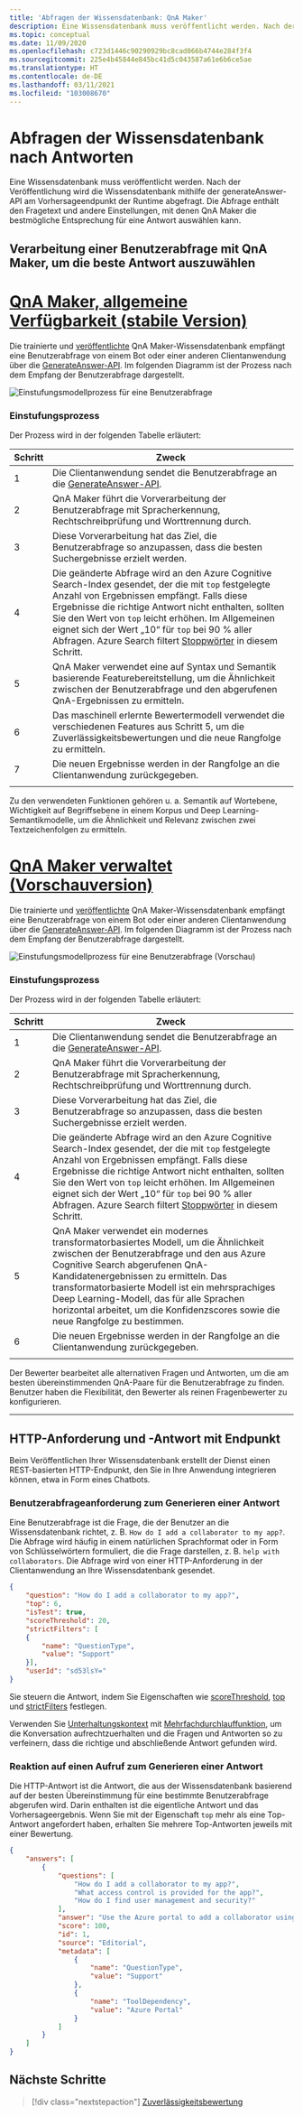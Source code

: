 ```yaml
---
title: 'Abfragen der Wissensdatenbank: QnA Maker'
description: Eine Wissensdatenbank muss veröffentlicht werden. Nach der Veröffentlichung wird die Wissensdatenbank mithilfe der generateAnswer-API am Vorhersageendpunkt der Runtime abgefragt.
ms.topic: conceptual
ms.date: 11/09/2020
ms.openlocfilehash: c723d1446c90290929bc8cad066b4744e284f3f4
ms.sourcegitcommit: 225e4b45844e845bc41d5c043587a61e6b6ce5ae
ms.translationtype: HT
ms.contentlocale: de-DE
ms.lasthandoff: 03/11/2021
ms.locfileid: "103008670"
---
```

# <a name="query-the-knowledge-base-for-answers"></a>Abfragen der Wissensdatenbank nach Antworten

Eine Wissensdatenbank muss veröffentlicht werden. Nach der Veröffentlichung wird die Wissensdatenbank mithilfe der generateAnswer-API am Vorhersageendpunkt der Runtime abgefragt. Die Abfrage enthält den Fragetext und andere Einstellungen, mit denen QnA Maker die bestmögliche Entsprechung für eine Antwort auswählen kann.

## <a name="how-qna-maker-processes-a-user-query-to-select-the-best-answer"></a>Verarbeitung einer Benutzerabfrage mit QnA Maker, um die beste Antwort auszuwählen

# <a name="qna-maker-ga-stable-release"></a>[QnA Maker, allgemeine Verfügbarkeit (stabile Version)](#tab/v1)

Die trainierte und [veröffentlichte](../quickstarts/create-publish-knowledge-base.md#publish-the-knowledge-base) QnA Maker-Wissensdatenbank empfängt eine Benutzerabfrage von einem Bot oder einer anderen Clientanwendung über die [GenerateAnswer-API](../how-to/metadata-generateanswer-usage.md). Im folgenden Diagramm ist der Prozess nach dem Empfang der Benutzerabfrage dargestellt.

![Einstufungsmodellprozess für eine Benutzerabfrage](../media/qnamaker-concepts-knowledgebase/ranker-v1.png)

### <a name="ranker-process"></a>Einstufungsprozess

Der Prozess wird in der folgenden Tabelle erläutert:

|Schritt|Zweck|
|--|--|
|1|Die Clientanwendung sendet die Benutzerabfrage an die [GenerateAnswer-API](../how-to/metadata-generateanswer-usage.md).|
|2|QnA Maker führt die Vorverarbeitung der Benutzerabfrage mit Spracherkennung, Rechtschreibprüfung und Worttrennung durch.|
|3|Diese Vorverarbeitung hat das Ziel, die Benutzerabfrage so anzupassen, dass die besten Suchergebnisse erzielt werden.|
|4|Die geänderte Abfrage wird an den Azure Cognitive Search-Index gesendet, der die mit `top` festgelegte Anzahl von Ergebnissen empfängt. Falls diese Ergebnisse die richtige Antwort nicht enthalten, sollten Sie den Wert von `top` leicht erhöhen. Im Allgemeinen eignet sich der Wert „10“ für `top` bei 90 % aller Abfragen. Azure Search filtert [Stoppwörter](https://github.com/Azure-Samples/azure-search-sample-data/blob/master/STOPWORDS.md) in diesem Schritt.|
|5|QnA Maker verwendet eine auf Syntax und Semantik basierende Featurebereitstellung, um die Ähnlichkeit zwischen der Benutzerabfrage und den abgerufenen QnA-Ergebnissen zu ermitteln.|
|6|Das maschinell erlernte Bewertermodell verwendet die verschiedenen Features aus Schritt 5, um die Zuverlässigkeitsbewertungen und die neue Rangfolge zu ermitteln.|
|7|Die neuen Ergebnisse werden in der Rangfolge an die Clientanwendung zurückgegeben.|
|||

Zu den verwendeten Funktionen gehören u. a. Semantik auf Wortebene, Wichtigkeit auf Begriffsebene in einem Korpus und Deep Learning-Semantikmodelle, um die Ähnlichkeit und Relevanz zwischen zwei Textzeichenfolgen zu ermitteln.

# <a name="qna-maker-managed-preview-release"></a>[QnA Maker verwaltet (Vorschauversion)](#tab/v2)

Die trainierte und [veröffentlichte](../quickstarts/create-publish-knowledge-base.md#publish-the-knowledge-base) QnA Maker-Wissensdatenbank empfängt eine Benutzerabfrage von einem Bot oder einer anderen Clientanwendung über die [GenerateAnswer-API](../how-to/metadata-generateanswer-usage.md). Im folgenden Diagramm ist der Prozess nach dem Empfang der Benutzerabfrage dargestellt.

![Einstufungsmodellprozess für eine Benutzerabfrage (Vorschau)](../media/qnamaker-concepts-knowledgebase/ranker-v2.png)

### <a name="ranker-process"></a>Einstufungsprozess

Der Prozess wird in der folgenden Tabelle erläutert:

|Schritt|Zweck|
|--|--|
|1|Die Clientanwendung sendet die Benutzerabfrage an die [GenerateAnswer-API](../how-to/metadata-generateanswer-usage.md).|
|2|QnA Maker führt die Vorverarbeitung der Benutzerabfrage mit Spracherkennung, Rechtschreibprüfung und Worttrennung durch.|
|3|Diese Vorverarbeitung hat das Ziel, die Benutzerabfrage so anzupassen, dass die besten Suchergebnisse erzielt werden.|
|4|Die geänderte Abfrage wird an den Azure Cognitive Search-Index gesendet, der die mit `top` festgelegte Anzahl von Ergebnissen empfängt. Falls diese Ergebnisse die richtige Antwort nicht enthalten, sollten Sie den Wert von `top` leicht erhöhen. Im Allgemeinen eignet sich der Wert „10“ für `top` bei 90 % aller Abfragen. Azure Search filtert [Stoppwörter](https://github.com/Azure-Samples/azure-search-sample-data/blob/master/STOPWORDS.md) in diesem Schritt.|
|5|QnA Maker verwendet ein modernes transformatorbasiertes Modell, um die Ähnlichkeit zwischen der Benutzerabfrage und den aus Azure Cognitive Search abgerufenen QnA-Kandidatenergebnissen zu ermitteln. Das transformatorbasierte Modell ist ein mehrsprachiges Deep Learning-Modell, das für alle Sprachen horizontal arbeitet, um die Konfidenzscores sowie die neue Rangfolge zu bestimmen.|
|6|Die neuen Ergebnisse werden in der Rangfolge an die Clientanwendung zurückgegeben.|
|||

Der Bewerter bearbeitet alle alternativen Fragen und Antworten, um die am besten übereinstimmenden QnA-Paare für die Benutzerabfrage zu finden. Benutzer haben die Flexibilität, den Bewerter als reinen Fragenbewerter zu konfigurieren. 

---

## <a name="http-request-and-response-with-endpoint"></a>HTTP-Anforderung und -Antwort mit Endpunkt
Beim Veröffentlichen Ihrer Wissensdatenbank erstellt der Dienst einen REST-basierten HTTP-Endpunkt, den Sie in Ihre Anwendung integrieren können, etwa in Form eines Chatbots.

### <a name="the-user-query-request-to-generate-an-answer"></a>Benutzerabfrageanforderung zum Generieren einer Antwort

Eine Benutzerabfrage ist die Frage, die der Benutzer an die Wissensdatenbank richtet, z. B. `How do I add a collaborator to my app?`. Die Abfrage wird häufig in einem natürlichen Sprachformat oder in Form von Schlüsselwörtern formuliert, die die Frage darstellen, z. B. `help with collaborators`. Die Abfrage wird von einer HTTP-Anforderung in der Clientanwendung an Ihre Wissensdatenbank gesendet.

```json
{
    "question": "How do I add a collaborator to my app?",
    "top": 6,
    "isTest": true,
    "scoreThreshold": 20,
    "strictFilters": [
    {
        "name": "QuestionType",
        "value": "Support"
    }],
    "userId": "sd53lsY="
}
```
Sie steuern die Antwort, indem Sie Eigenschaften wie [scoreThreshold](./confidence-score.md#choose-a-score-threshold), [top](../how-to/improve-knowledge-base.md#use-the-top-property-in-the-generateanswer-request-to-get-several-matching-answers) und [strictFilters](../how-to/query-knowledge-base-with-metadata.md) festlegen.

Verwenden Sie [Unterhaltungskontext](../how-to/query-knowledge-base-with-metadata.md) mit [Mehrfachdurchlauffunktion](../how-to/multiturn-conversation.md), um die Konversation aufrechtzuerhalten und die Fragen und Antworten so zu verfeinern, dass die richtige und abschließende Antwort gefunden wird.

### <a name="the-response-from-a-call-to-generate-an-answer"></a>Reaktion auf einen Aufruf zum Generieren einer Antwort

Die HTTP-Antwort ist die Antwort, die aus der Wissensdatenbank basierend auf der besten Übereinstimmung für eine bestimmte Benutzerabfrage abgerufen wird. Darin enthalten ist die eigentliche Antwort und das Vorhersageergebnis. Wenn Sie mit der Eigenschaft `top` mehr als eine Top-Antwort angefordert haben, erhalten Sie mehrere Top-Antworten jeweils mit einer Bewertung.

```json
{
    "answers": [
        {
            "questions": [
                "How do I add a collaborator to my app?",
                "What access control is provided for the app?",
                "How do I find user management and security?"
            ],
            "answer": "Use the Azure portal to add a collaborator using Access Control (IAM)",
            "score": 100,
            "id": 1,
            "source": "Editorial",
            "metadata": [
                {
                    "name": "QuestionType",
                    "value": "Support"
                },
                {
                    "name": "ToolDependency",
                    "value": "Azure Portal"
                }
            ]
        }
    ]
}
```


## <a name="next-steps"></a>Nächste Schritte

> [!div class="nextstepaction"]
> [Zuverlässigkeitsbewertung](./confidence-score.md)
